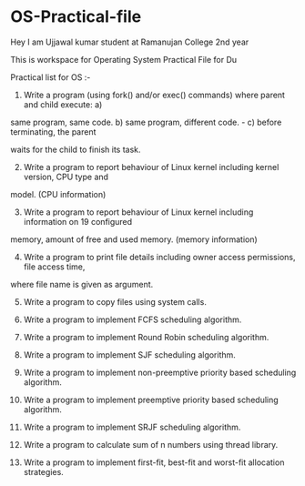 # OS-Practical-file
Hey I am Ujjawal kumar student at Ramanujan College 2nd year

This is workspace for Operating System Practical File for Du

Practical list for OS :-
1. Write a program (using fork() and/or exec() commands) where parent and child execute: a) 

same program, same code. b) same program, different code. - c) before terminating, the parent 

waits for the child to finish its task.

2. Write a program to report behaviour of Linux kernel including kernel version, CPU type and 

model. (CPU information)

3. Write a program to report behaviour of Linux kernel including information on 19 configured 

memory, amount of free and used memory. (memory information)

4. Write a program to print file details including owner access permissions, file access time, 

where file name is given as argument.

5. Write a program to copy files using system calls.

6. Write a program to implement FCFS scheduling algorithm.

7. Write a program to implement Round Robin scheduling algorithm.

8. Write a program to implement SJF scheduling algorithm.

9. Write a program to implement non-preemptive priority based scheduling algorithm.

10. Write a program to implement preemptive priority based scheduling algorithm.

11. Write a program to implement SRJF scheduling algorithm.

12. Write a program to calculate sum of n numbers using thread library.

13. Write a program to implement first-fit, best-fit and worst-fit allocation strategies.
